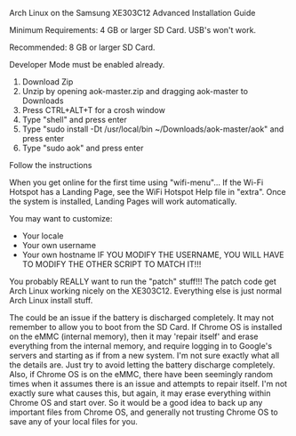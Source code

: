 
Arch Linux on the Samsung XE303C12
Advanced Installation Guide

Minimum Requirements:
4 GB or larger SD Card. USB's won't work.

Recommended:
8 GB or larger SD Card.

Developer Mode must be enabled already.

1. Download Zip
2. Unzip by opening aok-master.zip and dragging aok-master to Downloads
3. Press CTRL+ALT+T for a crosh window
4. Type "shell" and press enter
5. Type "sudo install -Dt /usr/local/bin ~/Downloads/aok-master/aok" and press enter
6. Type "sudo aok" and press enter

Follow the instructions

When you get online for the first time using "wifi-menu"...
If the Wi-Fi Hotspot has a Landing Page, see the WiFi Hotspot Help file in "extra".
Once the system is installed, Landing Pages will work automatically.


You may want to customize:
  - Your locale
  - Your own username
  - Your own hostname
IF YOU MODIFY THE USERNAME, YOU WILL HAVE TO MODIFY THE OTHER SCRIPT TO MATCH IT!!!

You probably REALLY want to run the "patch" stuff!!!
The patch code get Arch Linux working nicely on the XE303C12.
Everything else is just normal Arch Linux install stuff.

The could be an issue if the battery is discharged completely.
It may not remember to allow you to boot from the SD Card.
If Chrome OS is installed on the eMMC (internal memory), then it may 'repair itself'
and erase everything from the internal memory, and require logging in to Google's
servers and starting as if from a new system.
I'm not sure exactly what all the details are. Just try to avoid letting the battery
discharge completely.
Also, if Chrome OS is on the eMMC, there have been seemingly random times when it
assumes there is an issue and attempts to repair itself. I'm not exactly sure what
causes this, but again, it may erase everything within Chrome OS and start over.
So it would be a good idea to back up any important files from Chrome OS, and
generally not trusting Chrome OS to save any of your local files for you.
